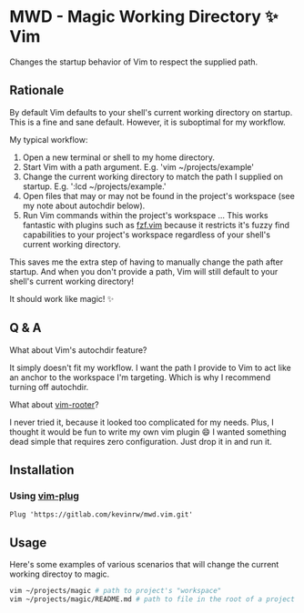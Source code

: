 MWD - Magic Working Directory :sparkles: Vim 
==============================================

Changes the startup behavior of Vim to respect the supplied path.

Rationale
---------

By default Vim defaults to your shell's current working directory on
startup. This is a fine and sane default. However, it is suboptimal
for my workflow.

My typical workflow:

1. Open a new terminal or shell to my home directory.
2. Start Vim with a path argument. E.g. 'vim ~/projects/example'
3. Change the current working directory to match the path I supplied
   on startup. E.g. ':lcd ~/projects/example.'
4. Open files that may or may not be found in the project's workspace
   (see my note about autochdir below).
5. Run Vim commands within the project's workspace ...
   This works fantastic with plugins such as
   [fzf.vim](https://github.com/junegunn/fzf.vim) because it
   restricts it's fuzzy find capabilities to your project's workspace
   regardless of your shell's current working directory.

This saves me the extra step of having to manually change the path
after startup. And when you don't provide a path, Vim will still
default to your shell's current working directory!

It should work like magic! :sparkles:

Q & A
-----

What about Vim's autochdir feature?

It simply doesn't fit my workflow. I want the path I provide to Vim
to act like an anchor to the workspace I'm targeting. Which is why
I recommend turning off autochdir.

What about [vim-rooter](https://github.com/airblade/vim-rooter)?

I never tried it, because it looked too complicated for my needs. Plus,
I thought it would be fun to write my own vim plugin :smile: I wanted
something dead simple that requires zero configuration. Just drop it
in and run it.

## Installation

### Using [vim-plug](https://github.com/junegunn/vim-plug)

```vim
Plug 'https://gitlab.com/kevinrw/mwd.vim.git'
```

## Usage

Here's some examples of various scenarios that will change the current
working directoy to magic.

```bash
vim ~/projects/magic # path to project's "workspace"
vim ~/projects/magic/README.md # path to file in the root of a project
```
